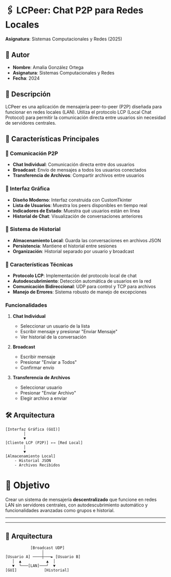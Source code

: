  
# 🖇️ LCPeer: Chat P2P para Redes Locales
**Asignatura**: Sistemas Computacionales y Redes 
(2025)  
## 👥 Autor
- **Nombre**: Amalia González Ortega
- **Asignatura**: Sistemas Computacionales y Redes
- **Fecha**: 2024

## 📝 Descripción
LCPeer es una aplicación de mensajería peer-to-peer (P2P) diseñada para funcionar en redes locales (LAN). Utiliza el protocolo LCP (Local Chat Protocol) para permitir la comunicación directa entre usuarios sin necesidad de servidores centrales.

## 🎯 Características Principales

### 🔹 Comunicación P2P
- **Chat Individual**: Comunicación directa entre dos usuarios
- **Broadcast**: Envío de mensajes a todos los usuarios conectados
- **Transferencia de Archivos**: Compartir archivos entre usuarios

### 🔹 Interfaz Gráfica
- **Diseño Moderno**: Interfaz construida con CustomTkinter
- **Lista de Usuarios**: Muestra los peers disponibles en tiempo real
- **Indicadores de Estado**: Muestra qué usuarios están en línea
- **Historial de Chat**: Visualización de conversaciones anteriores

### 🔹 Sistema de Historial
- **Almacenamiento Local**: Guarda las conversaciones en archivos JSON
- **Persistencia**: Mantiene el historial entre sesiones
- **Organización**: Historial separado por usuario y broadcast

### 🔹 Características Técnicas
- **Protocolo LCP**: Implementación del protocolo local de chat
- **Autodescubrimiento**: Detección automática de usuarios en la red
- **Comunicación Bidireccional**: UDP para control y TCP para archivos
- **Manejo de Errores**: Sistema robusto de manejo de excepciones


### Funcionalidades
1. **Chat Individual**
   - Seleccionar un usuario de la lista
   - Escribir mensaje y presionar "Enviar Mensaje"
   - Ver historial de la conversación

2. **Broadcast**
   - Escribir mensaje
   - Presionar "Enviar a Todos"
   - Confirmar envío

3. **Transferencia de Archivos**
   - Seleccionar usuario
   - Presionar "Enviar Archivo"
   - Elegir archivo a enviar

## 🛠️ Arquitectura
```plaintext
[Interfaz Gráfica (GUI)]
        │
        ▼
[Cliente LCP (P2P)] ←→ [Red Local]
        │
        ▼
[Almacenamiento Local]
    - Historial JSON
    - Archivos Recibidos
```



# 🎯 Objetivo  
Crear un sistema de mensajería **descentralizado** que funcione en redes LAN sin servidores centrales, con autodescubrimiento automático y funcionalidades avanzadas como grupos e historial.  

---


---

## 🧩 Arquitectura  
```plaintext
           [Broadcast UDP]
                │
[Usuario A] ────┼───► [Usuario B]  
   │  ▲           ▲  │  
   ▼  └───[LAN]───┘  ▼  
[GUI]            [Historial]  